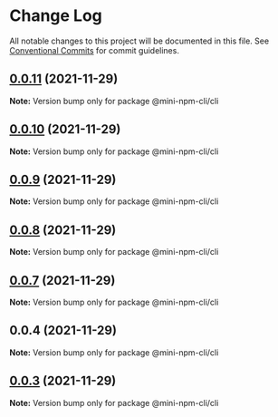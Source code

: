 # Change Log

All notable changes to this project will be documented in this file.
See [Conventional Commits](https://conventionalcommits.org) for commit guidelines.

## [0.0.11](https://github.com/doujianyu/mini-package-cli/compare/v0.0.10...v0.0.11) (2021-11-29)

**Note:** Version bump only for package @mini-npm-cli/cli

## [0.0.10](https://github.com/doujianyu/mini-package-cli/compare/v0.0.9...v0.0.10) (2021-11-29)

**Note:** Version bump only for package @mini-npm-cli/cli

## [0.0.9](https://github.com/doujianyu/mini-package-cli/compare/v0.0.8...v0.0.9) (2021-11-29)

**Note:** Version bump only for package @mini-npm-cli/cli

## [0.0.8](https://github.com/doujianyu/mini-package-cli/compare/v0.0.7...v0.0.8) (2021-11-29)

**Note:** Version bump only for package @mini-npm-cli/cli

## [0.0.7](https://github.com/doujianyu/mini-package-cli/compare/v0.0.6...v0.0.7) (2021-11-29)

**Note:** Version bump only for package @mini-npm-cli/cli

## 0.0.4 (2021-11-29)

**Note:** Version bump only for package @mini-npm-cli/cli

## [0.0.3](https://github.com/doujianyu/mini-package-cli/compare/v0.0.2...v0.0.3) (2021-11-29)

**Note:** Version bump only for package @mini-npm-cli/cli
